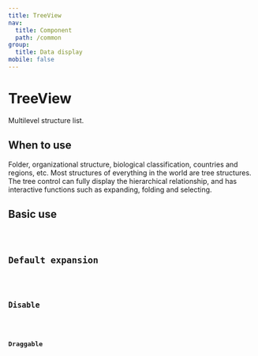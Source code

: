 ```yaml
---
title: TreeView
nav:
  title: Component
  path: /common
group:
  title: Data display
mobile: false
---
```


# TreeView

Multilevel structure list.

## When to use

Folder, organizational structure, biological classification, countries and regions, etc. Most structures of everything in the world are tree structures. The tree control can fully display the hierarchical relationship, and has interactive functions such as expanding, folding and selecting.

## Basic use

<code src="./demos/index1.tsx"/>

## Default expansion

<code src="./demos/index2.tsx"/>

## Disable

<code src="./demos/index3.tsx"/>

## Draggable

<code src="./demos/index4.tsx"/>

<API />
